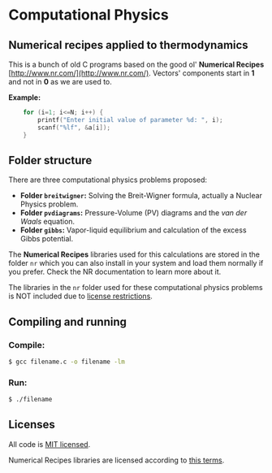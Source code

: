 # Computational Physics
## Numerical recipes applied to thermodynamics

This is a bunch of old C programs based on the good ol' **Numerical Recipes** [http://www.nr.com/](http://www.nr.com/). Vectors' components start in **1** and not in **0** as we are used to.

**Example:**
```c
	for (i=1; i<=N; i++) {
		printf("Enter initial value of parameter %d: ", i);
		scanf("%lf", &a[i]);
	}
```

## Folder structure

There are three computational physics problems proposed:

* **Folder `breitwigner`:** Solving the Breit-Wigner formula, actually a Nuclear Physics problem.
* **Folder `pvdiagrams`:** Pressure-Volume (PV) diagrams and the *van der Waals* equation.
* **Folder `gibbs`:** Vapor-liquid equilibrium and calculation of the excess Gibbs potential.

The **Numerical Recipes** libraries used for this calculations are stored in the folder `nr` which you can also install in your system and load them normally if you prefer. Check the NR documentation to learn more about it.

The libraries in the `nr` folder used for these computational physics problems is NOT included due to [license restrictions](http://www.nr.com/licenses/redistribute.html).

## Compiling and running

### Compile:

```bash
$ gcc filename.c -o filename -lm
```

### Run:

```bash
$ ./filename
```

## Licenses

All code is [MIT licensed](http://opensource.org/licenses/MIT).

Numerical Recipes libraries are licensed according to [this terms](http://www.nr.com/licenses/redistribute.html).
